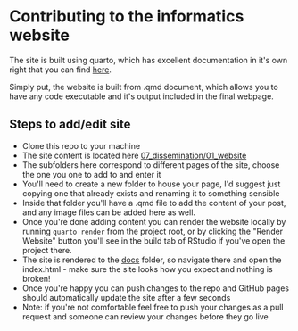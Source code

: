 # Contributing to the informatics website

The site is built using quarto, which has excellent documentation in it's own right that you can find [here](https://quarto.org/docs/websites/).

Simply put, the website is built from .qmd document, which allows you to have any code executable and it's output included in the final webpage.

## Steps to add/edit site

- Clone this repo to your machine
- The site content is located here [07_dissemination/01_website](https://github.com/UKDRI/ECR-Informatics-Committee/tree/main/07_dissemination/01_website)
- The subfolders here correspond to different pages of the site, choose the one you one to add to and enter it
- You'll need to create a new folder to house your page, I'd suggest just copying one that already exists and renaming it to something sensible
- Inside that folder you'll have a .qmd file to add the content of your post, and any image files can be added here as well.
- Once you're done adding content you can render the website locally by running `quarto render` from the project root, or by clicking the "Render Website" button you'll see in the build tab of RStudio if you've open the project there.
- The site is rendered to the [docs](https://github.com/UKDRI/ECR-Informatics-Committee/tree/main/docs) folder, so navigate there and open the index.html - make sure the site looks how you expect and nothing is broken!
- Once you're happy you can push changes to the repo and GitHub pages should automatically update the site after a few seconds
- Note: if you're not comfortable feel free to push your changes as a pull request and someone can review your changes before they go live

